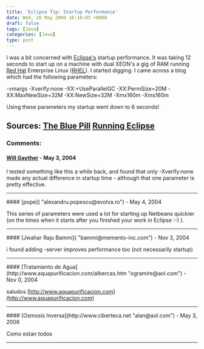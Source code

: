 ```yaml
---
title: 'Eclipse Tip: Startup Performance'
date: Wed, 26 May 2004 16:16:03 +0000
draft: false
tags: [Java]
categories: [Java]
type: post
---
```


I was a bit concerned with [Eclipse's](http://www.eclipse.org) startup performance. It was taking 12 seconds to start up on a machine with dual XEON's a gig of RAM running [Red Hat](http://www.redhat.com) Enterprise Linux ([RHEL](http://www.redhat.com/software/rhel/)). I started digging. I came across a blog which had the following parameters:

\-vmargs -Xverify:none -XX:+UseParallelGC -XX:PermSize=20M
\-XX:MaxNewSize=32M -XX:NewSize=32M -Xmx160m -Xms160m

Using these parameters my startup went down to 6 seconds!

Sources:
[The Blue Pill](http://weblogs.flamefew.net/moatas/archives/000792.html)
[Running Eclipse](http://download2.eclipse.org/downloads/documentation/2.0/html/plugins/org.eclipse.platform.doc.user/tasks/running_eclipse.htm)
---
### Comments:
#### [Will Gayther]( "jroller.com@jweblog.com") - <time datetime="2004-05-26 18:51:18">May 3, 2004</time>

I tested something like this a while back, and found that only -Xverify:none made any actual difference in startup time - although that one parameter is pretty effective.
<hr />
#### [pope]( "alexandru.popescu@evolva.ro") - <time datetime="2004-05-27 06:47:59">May 4, 2004</time>

This series of parameters were used a lot for starting up Netbeans quickier (on the times when it starts after you finished your work in Eclipse :-) ).
<hr />
#### [Jwahar Raju Bammi]( "bammi@memento-inc.com") - <time datetime="2004-11-10 18:04:21">Nov 3, 2004</time>

i found adding -server improves performance too (not necessarily startup)
<hr />
#### [Tratamiento de Agua](http://www.aquapurificacion.com/albercas.htm "ogramire@aol.com") - <time datetime="2004-11-28 23:32:25">Nov 0, 2004</time>

saludos [http://www.aquapurificacion.com](http://www.aquapurificacion.com)
<hr />
#### [Osmosis Inversa](http://www.ciberteca.net "alan@aol.com") - <time datetime="2006-05-31 00:56:19">May 3, 2006</time>

Como estan todos
<hr />
